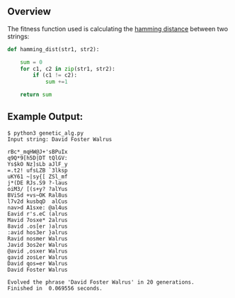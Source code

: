 Overview
-----------------

The fitness function used is calculating the [hamming distance](https://en.wikipedia.org/wiki/Hamming_distance)
between two strings:

```python
def hamming_dist(str1, str2):

    sum = 0
    for c1, c2 in zip(str1, str2):
        if (c1 != c2):
            sum +=1

    return sum
```

Example Output:
-----------------

```
$ python3 genetic_alg.py
Input string: David Foster Walrus

rBc*_mqHW@J+'sBPuIx
q9Q*9[h5D|DT tQlGV:
Ys$kO Nz]sLb aJlF_y
=.t2! ufsLZB `3lksp
uKY61 ~|sy{[ ZSl_mf
j*(DE RJs.S9 ?-laus
oiM3/ [(s+y? ?alYus
BViSd +vs~OK Ral8us
l7v2d kusbqD  alCus
nav>d A1sxe: @al4us
Eavid r's.eC (alrus
Mavid 7osxe* 2alrus
8avid .os[er )alrus
:avid hos3er }alrus
Ravid nosmer Walrus
Javid 3os2er Walrus
@avid ,osxer Walrus
gavid zosLer Walrus
David qos=er Walrus
David Foster Walrus

Evolved the phrase 'David Foster Walrus' in 20 generations.
Finished in  0.069556 seconds.

```